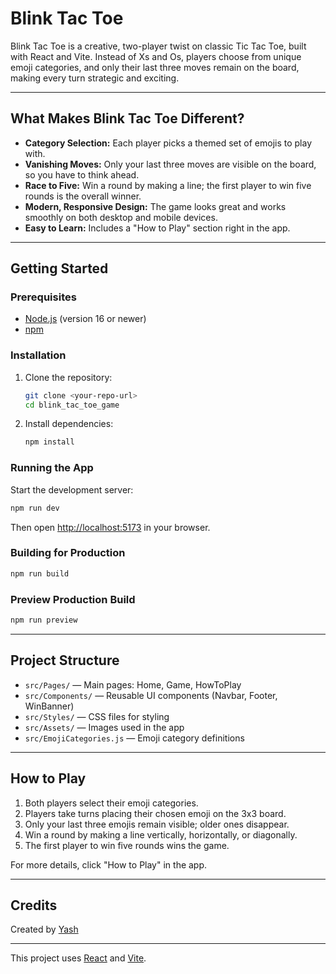 # Blink Tac Toe

Blink Tac Toe is a creative, two-player twist on classic Tic Tac Toe, built with React and Vite. Instead of Xs and Os, players choose from unique emoji categories, and only their last three moves remain on the board, making every turn strategic and exciting.

---

## What Makes Blink Tac Toe Different?

- **Category Selection:** Each player picks a themed set of emojis to play with.
- **Vanishing Moves:** Only your last three moves are visible on the board, so you have to think ahead.
- **Race to Five:** Win a round by making a line; the first player to win five rounds is the overall winner.
- **Modern, Responsive Design:** The game looks great and works smoothly on both desktop and mobile devices.
- **Easy to Learn:** Includes a "How to Play" section right in the app.

---

## Getting Started

### Prerequisites

- [Node.js](https://nodejs.org/) (version 16 or newer)
- [npm](https://www.npmjs.com/)

### Installation

1. Clone the repository:
   ```sh
   git clone <your-repo-url>
   cd blink_tac_toe_game
   ```

2. Install dependencies:
   ```sh
   npm install
   ```

### Running the App

Start the development server:
```sh
npm run dev
```
Then open [http://localhost:5173](http://localhost:5173) in your browser.

### Building for Production

```sh
npm run build
```

### Preview Production Build

```sh
npm run preview
```

---

## Project Structure

- `src/Pages/` — Main pages: Home, Game, HowToPlay
- `src/Components/` — Reusable UI components (Navbar, Footer, WinBanner)
- `src/Styles/` — CSS files for styling
- `src/Assets/` — Images used in the app
- `src/EmojiCategories.js` — Emoji category definitions

---

## How to Play

1. Both players select their emoji categories.
2. Players take turns placing their chosen emoji on the 3x3 board.
3. Only your last three emojis remain visible; older ones disappear.
4. Win a round by making a line vertically, horizontally, or diagonally.
5. The first player to win five rounds wins the game.

For more details, click "How to Play" in the app.

---

## Credits

Created by [Yash](https://www.linkedin.com/in/hypnoastic)

---

This project uses [React](https://react.dev/) and [Vite](https://vitejs.dev/).

